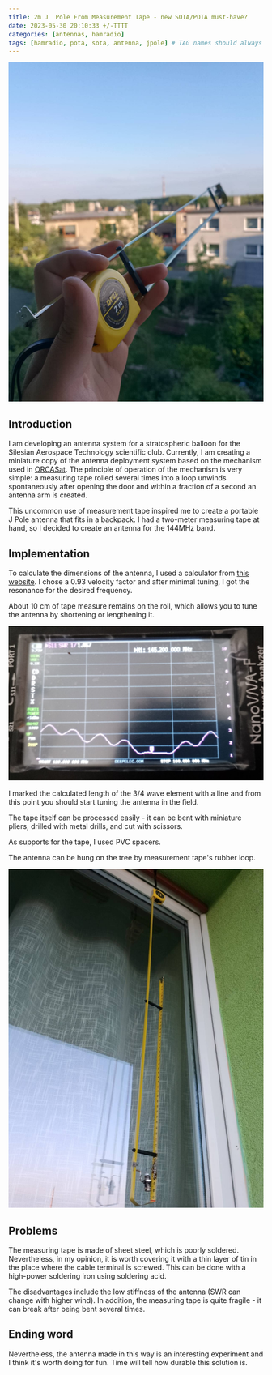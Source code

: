 ```yaml
---
title: 2m J  Pole From Measurement Tape - new SOTA/POTA must-have?
date: 2023-05-30 20:10:33 +/-TTTT
categories: [antennas, hamradio]
tags: [hamradio, pota, sota, antenna, jpole] # TAG names should always be lowercase
---
```


![Photo of working antenna](/assets/posts_images/2023-05-30/antenna_hero.jpeg)

## Introduction

I am developing an antenna system for a stratospheric balloon for the Silesian Aerospace Technology scientific club. Currently, I am creating a miniature copy of the antenna deployment system based on the mechanism used in [ORCASat](https://youtu.be/KpfQcibo58A). The principle of operation of the mechanism is very simple: a measuring tape rolled several times into a loop unwinds spontaneously after opening the door and within a fraction of a second an antenna arm is created.

This uncommon use of measurement tape inspired me to create a portable J Pole antenna that fits in a backpack. I had a two-meter measuring tape at hand, so I decided to create an antenna for the 144MHz band.

## Implementation

To calculate the dimensions of the antenna, I used a calculator from [this website](https://m0ukd.com/calculators/slim-jim-and-j-pole-calculator/).
I chose a 0.93 velocity factor and after minimal tuning, I got the resonance for the desired frequency.

About 10 cm of tape measure remains on the roll, which allows you to tune the antenna by shortening or lengthening it.

![SWR measurement](/assets/posts_images/2023-05-30/antenna_swr.jpg)

I marked the calculated length of the 3/4 wave element with a line and from this point you should start tuning the antenna in the field.

The tape itself can be processed easily - it can be bent with miniature pliers, drilled with metal drills, and cut with scissors.

As supports for the tape, I used PVC spacers.

The antenna can be hung on the tree by measurement tape's rubber loop.

![Hanging antenna](/assets/posts_images/2023-05-30/antenna_hanging.jpeg)

## Problems

The measuring tape is made of sheet steel, which is poorly soldered. Nevertheless, in my opinion, it is worth covering it with a thin layer of tin in the place where the cable terminal is screwed. This can be done with a high-power soldering iron using soldering acid.

The disadvantages include the low stiffness of the antenna (SWR can change with higher wind). In addition, the measuring tape is quite fragile - it can break after being bent several times.

## Ending word

Nevertheless, the antenna made in this way is an interesting experiment and I think it's worth doing for fun. Time will tell how durable this solution is.
